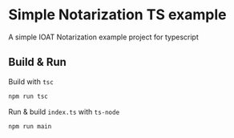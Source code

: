 # Simple Notarization TS example

A simple IOAT Notarization example project for typescript

## Build & Run

Build with `tsc`
```bash
npm run tsc
```

Run & build `index.ts` with `ts-node`

```bash
npm run main
```
